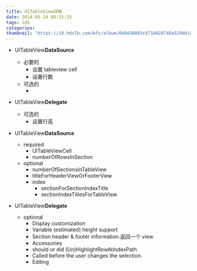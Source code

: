 ```yaml
---
title: UITableView详解
date: 2014-05-14 08:32:25
tags: iOS
categories:
thumbnail: "https://i0.hdslb.com/bfs/album/0b9d38083c671b028746a529bb1a59ecf2f27172.jpg"
---
```




* UITableView**DataSource**
  * 必要的
    * 设置 tableview cell
    * 设置行数
  * 可选的
    * ​
* UITableView**Delegate**
  * 可选的
    * 设置行高





* UITableView**DataSource**

  * required
    * UITableViewCell 
    * numberOfRowsInSection
  * optional
    * numberOfSectionsInTableView 
    * titleForHeaderViewOrFooterView
    * index
      * sectionForSectionIndexTitle
      * sectionIndexTitlesForTableView

* UITableView**Delegate**

  * optional
    * Display customization
    * Variable (estimated) height support
    * Section header & footer information.返回一个 view
    * Accessories
    * should or did (Un)HighlightRowAtIndexPath
    * Called before the user changes the selection.
    * Editing

  ​
